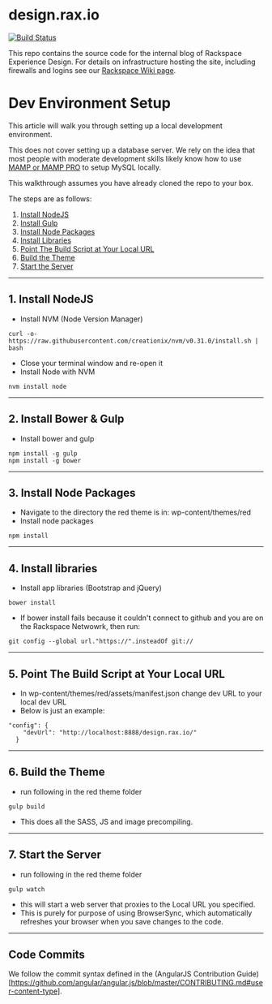 # design.rax.io

[![Build Status](https://travis-ci.com/rackerlabs/design.rax.io.svg?token=SU2zWAESxgz3Fsdqmsv4&branch=master)](https://travis-ci.com/rackerlabs/design.rax.io)

This repo contains the source code for the internal blog of Rackspace Experience Design. For details on infrastructure hosting the site, including firewalls and logins see our [Rackspace Wiki page](https://one.rackspace.com/display/RED/design.rax.io).


# Dev Environment Setup

This article will walk you through setting up a local development environment.  

This does not cover setting up a database server.  We rely on the idea that most people with moderate development skills likely know how to use [MAMP or MAMP PRO](https://www.mamp.info/en/) to setup MySQL locally.

This walkthrough assumes you have already cloned the repo to your box.

The steps are as follows:

1. [Install NodeJS](#install-nodejs)
2. [Install Gulp](#install-gulp-bower)
3. [Install Node Packages](#install-node-packages)
4. [Install Libraries](#install-libraries)
5. [Point The Build Script at Your Local URL](#point-red-at-localhost)
6. [Build the Theme](#build-theme)
7. [Start the Server](#start-server)


----


<a id="install-nodejs"></a>
## 1. Install NodeJS

- Install NVM (Node Version Manager)
```
curl -o- https://raw.githubusercontent.com/creationix/nvm/v0.31.0/install.sh | bash
```
- Close your terminal window and re-open it
- Install Node with NVM
```
nvm install node
```

----


<a id="install-gulp-bower"></a>
## 2. Install Bower & Gulp

* Install bower and gulp
```
npm install -g gulp
npm install -g bower
```

----


<a id="install-node-packages"></a>
## 3. Install Node Packages

- Navigate to the directory the red theme is in: wp-content/themes/red
- Install node packages
```
npm install
```
----


<a id="install-libraries"></a>
## 4. Install libraries

- Install app libraries (Bootstrap and jQuery)
```
bower install
```
- If bower install fails because it couldn't connect to github and you are on the Rackspace Netwowrk, then run:
```
git config --global url."https://".insteadOf git://
```

----


<a id="point-red-at-localhost"></a>
## 5. Point The Build Script at Your Local URL

- In wp-content/themes/red/assets/manifest.json change dev URL to your local dev URL
- Below is just an example:
```
"config": {
    "devUrl": "http://localhost:8888/design.rax.io/"
  }
```

----


<a id="build-theme"></a>
## 6. Build the Theme

- run following in the red theme folder 
```
gulp build
```
- This does all the SASS, JS and image precompiling.


----


<a id="start-server"></a>
## 7. Start the Server

- run following in the red theme folder 
```
gulp watch
```
- this will start a web server that proxies to the Local URL you specified.
- This is purely for purpose of using BrowserSync, which automatically refreshes your browser when you save changes to the code.

----



## Code Commits

We follow the commit syntax defined in the (AngularJS Contribution Guide)[https://github.com/angular/angular.js/blob/master/CONTRIBUTING.md#user-content-type].

